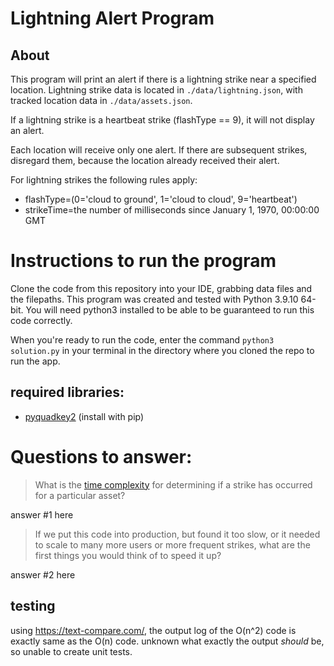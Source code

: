 # Lightning Alert Program

## About

This program will print an alert if there is a lightning strike near a specified location. Lightning strike data is located in `./data/lightning.json`, with tracked location data in `./data/assets.json`.

If a lightning strike is a heartbeat strike (flashType == 9), it will not display an alert. 

Each location will receive only one alert. If there are subsequent strikes, disregard them, because the location already received their alert.

For lightning strikes the following rules apply:
- flashType=(0='cloud to ground', 1='cloud to cloud', 9='heartbeat')
- strikeTime=the number of milliseconds since January 1, 1970, 00:00:00 GMT

# Instructions to run the program

Clone the code from this repository into your IDE, grabbing data files and the filepaths. This program was created and tested with Python 3.9.10 64-bit. You will need python3 installed to be able to be guaranteed to run this code correctly.

When you're ready to run the code, enter the command `python3 solution.py` in your terminal in the directory where you cloned the repo to run the app.

## required libraries:
- [pyquadkey2](https://github.com/muety/pyquadkey2) (install with pip)

# Questions to answer:

> What is the [time complexity](https://en.wikipedia.org/wiki/Time_complexity) for determining if a strike has occurred for a particular asset?

answer #1 here

> If we put this code into production, but found it too slow, or it needed to scale to many more users or more frequent strikes, what are the first things you would think of to speed it up?

answer #2 here

## testing

using https://text-compare.com/, the output log of the O(n^2) code is exactly same as the O(n) code. unknown what exactly the output _should_ be, so unable to create unit tests.
